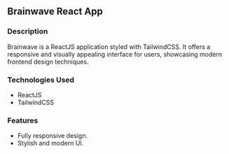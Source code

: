 ## Brainwave React App

### Description
Brainwave is a ReactJS application styled with TailwindCSS. It offers a responsive and visually appealing interface for users, showcasing modern frontend design techniques.

### Technologies Used
- ReactJS
- TailwindCSS

### Features
- Fully responsive design.
- Stylish and modern UI.
